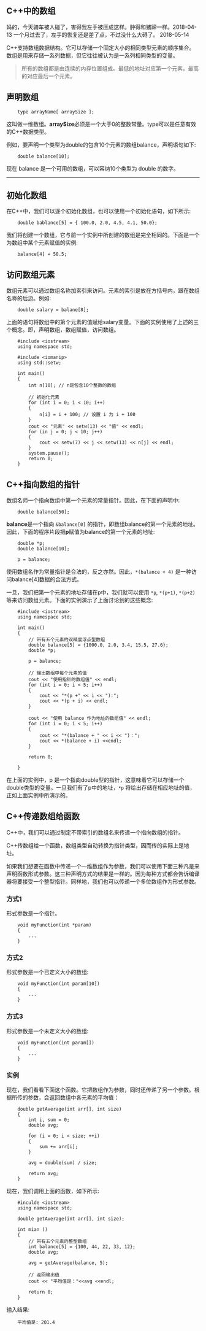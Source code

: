 ## C++中的数组
妈的，今天骑车被人碰了，害得我左手被压成这样。肿得和猪蹄一样。2018-04-13
一个月过去了，左手的恢复还是差了点，不过没什么大碍了。  2018-05-14

C++支持数组数据结构。它可以存储一个固定大小的相同类型元素的顺序集合。数组是用来存储一系列数据，但它往往被认为是一系列相同类型的变量。

> 所有的数组都是由连续的内存位置组成。最低的地址对应第一个元素，最高的对应最后一个元素。

## 声明数组
```
    type arrayName[ arraySize ];
```
这叫做一维数组。**arraySize**必须是一个大于0的整数常量。type可以是任意有效的C++数据类型。

例如，要声明一个类型为double的包含10个元素的数组balance，声明语句如下:
```
    double balance[10];
```
现在 balance 是一个可用的数组，可以容纳10个类型为 double 的数字。

-----------------

## 初始化数组
在C++中，我们可以逐个初始化数组，也可以使用一个初始化语句，如下所示:
```
    double bablance[5] = { 100.0, 2.0, 4.5, 4.1, 50.0};
```
我们将创建一个数组，它与前一个实例中所创建的数组是完全相同的。下面是一个为数组中某个元素赋值的实例:
```
    balance[4] = 50.5;
```
## 访问数组元素
数组元素可以通过数组名称加索引来访问。元素的索引是放在方括号内，跟在数组名称的后边。例如:
```
    double salary = balane[8];
```
上面的语句将数组中的第个元素的值赋给salary变量。下面的实例使用了上述的三个概念。即，声明数组，数组赋值，访问数组。
```
    #include <iostream>
    using namespace std;

    #include <iomanip>
    using std::setw;

    int main()
    {
        int n[10]; // n是包含10个整数的数组

        // 初始化元素
        for (int i = 0; i < 10; i++)
        {
            n[i] = i + 100; // 设置 i 为 i + 100
        }
        cout << "元素" << setw(13) << "值" << endl;
        for (in j = 0; j < 10; j++) 
        {
            cout << setw(7) << j << setw(13) << n[j] << endl;
        }
        system.pause();
        return 0;
    }
```

## C++指向数组的指针

数组名师一个指向数组中第一个元素的常量指针。因此，在下面的声明中:

```
    double balance[50];
```

**balance**是一个指向 `&balance[0]` 的指针，即数组balance的第一个元素的地址。因此，下面的程序片段把**p**赋值为balance的第一个元素的地址:
```
    double *p;
    double balance[10];

    p = balance;
```

使用数组名作为常量指针是合法的，反之亦然。因此，`*(balance + 4)` 是一种访问balance[4]数据的合法方式。

一旦，我们把第一个元素的地址存储在p中，我们就可以使用 `*p`, `*(p+1)`, `*(p+2)`等来访问数组元素。下面的实例演示了上面讨论到的这些概念:
```
    #include <iostream>
    using namespace std;

    int main()
    {
        // 带有五个元素的双精度浮点型数组
        double balance[5] = {1000.0, 2.0, 3.4, 15.5, 27.6};
        double *p;

        p = balance;

        // 输出数组中每个元素的值
        cout << "使用指针的数组值" << endl;
        for (int i = 0; i < 5; i++)
        {
            cout << "*(p +" << i << "):";
            cout << *(p + i) << endl;
        }

        cout << "使用 balance 作为地址的数组值" << endl;
        for (int i = 0; i < 5; i++)
        {
            cout << "*(balance + " << i << ")：";
            cout << *(balance + i) <<endl;
        }

        return 0;
        
    }
```
在上面的实例中，p 是一个指向double型的指针，这意味着它可以存储一个double类型的变量。一旦我们有了p中的地址，`*p` 将给出存储在相应地址的值，正如上面实例中所演示的。

## C++传递数组给函数
C++中，我们可以通过制定不带索引的数组名来传递一个指向数组的指针。

C++传数组给一个函数，数组类型自动转换为指针类型，因而传的实际上是地址。

如果我们想要在函数中传递一个一维数组作为参数，我们可以使用下面三种凡是来声明函数形式参数。这三种声明方式的结果是一样的。因为每种方式都会告诉编译器将要接受一个整型指针。同样地，我们也可以传递一个多位数组作为形式参数。

### 方式1
形式参数是一个指针。

```
    void myFunction(int *param)
    {
        ...
    }
```

### 方式2
形式参数是一个已定义大小的数组:

```
    void myFunction(int param[10])
    {
        ...
    }
```

### 方式3
形式参数是一个未定义大小的数组:

```
    void myFunction(int param[])
    {
        ...
    }
```

### 实例
现在，我们看看下面这个函数。它把数组作为参数，同时还传递了另一个参数。根据所传的参数，会返回数组中各元素的平均值：

```
    double getAverage(int arr[], int size)
    {
        int i, sum = 0;
        double avg;

        for (i = 0; i < size; ++i)
        {
            sum += arr[i];
        }

        avg = double(sum) / size;

        return avg;
    }
```
现在，我们调用上面的函数，如下所示:
```
    #inculde <iostream>
    using namespace std;

    double getAverage(int arr[], int size);

    int mian ()
    {
        // 带有五个元素的整型数组
        int balance[5] = {100, 44, 22, 33, 12};
        double avg;

        avg = getAverage(balance, 5);

        // 返回输出值
        cout << "平均值是："<<avg <<endl;

        return 0;
    }
```

输入结果:
```
    平均值是: 201.4
```